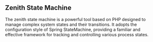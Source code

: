 ## Zenith State Machine

The zenith state machine is a powerful tool based on PHP designed to manage complex system states and their transitions. It adopts the configuration style of Spring StateMachine, providing a familiar and effective framework for tracking and controlling various process states.